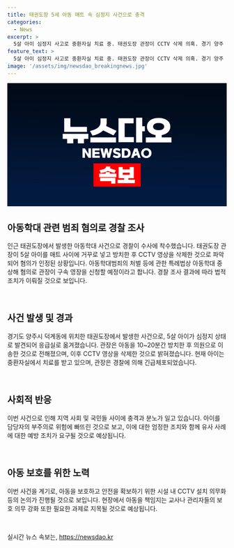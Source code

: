 ```yaml
---
title: 태권도장 5세 아동 매트 속 심정지 사건으로 충격
categories:
  - News
excerpt: >
  5살 아이 심정지 사고로 중환자실 치료 중. 태권도장 관장이 CCTV 삭제 의혹. 경기 양주 태권도장서 경찰 긴급체포. 관장은 아이를 매트 사이에 거꾸로 넣고 방치, 긴급체포됨. CCTV 영상 삭제 의혹. 유치부 전용반 운영 중. B씨 장난 주장에도 경찰은 중상해 혐의로 입건 및 구속영장 신청 예정. (총 150자)
feature_text: >
  5살 아이 심정지 사고로 중환자실 치료 중. 태권도장 관장이 CCTV 삭제 의혹. 경기 양주 태권도장서 경찰 긴급체포. 관장은 아이를 매트 사이에 거꾸로 넣고 방치, 긴급체포됨. CCTV 영상 삭제 의혹. 유치부 전용반 운영 중. B씨 장난 주장에도 경찰은 중상해 혐의로 입건 및 구속영장 신청 예정. (총 150자)
image: '/assets/img/newsdao_breakingnews.jpg'
---
```


<p><img src="/assets/img/newsdao_breakingnews.jpg" alt="pcversion 속보" /></p>

<h2 data-ke-size="size26">아동학대 관련 범죄 혐의로 경찰 조사</h2>

<p>인근 태권도장에서 발생한 아동학대 사건으로 경찰이 수사에 착수했습니다. 태권도장 관장이 5살 아이를 매트 사이에 거꾸로 넣고 방치한 후 CCTV 영상을 삭제한 것으로 파악되어 혐의가 인정된 상황입니다. 아동학대범죄의 처벌 등에 관한 특례법상 아동학대 중상해 혐의로 관장이 구속 영장을 신청할 예정이라고 합니다. 경찰 조사 결과에 따라 법적 조치가 이뤄질 것으로 보입니다.</p>

<p data-ke-size="size16">&nbsp;</p>

<h2 data-ke-size="size26">사건 발생 및 경과</h2>

<p>경기도 양주시 덕계동에 위치한 태권도장에서 발생한 사건으로, 5살 아이가 심정지 상태로 발견되어 응급실로 옮겨졌습니다. 관장은 아동을 10~20분간 방치한 후 의원으로 이송한 것으로 전해졌으며, 이후 CCTV 영상을 삭제한 것으로 밝혀졌습니다. 현재 아이는 중환자실에서 치료를 받고 있으며, 관장은 경찰에 의해 긴급체포되었습니다.</p>

<p data-ke-size="size16">&nbsp;</p>

<h2 data-ke-size="size26">사회적 반응</h2>

<p>이번 사건으로 인해 지역 사회 및 국민들 사이에 충격과 분노가 일고 있습니다. 아이를 담당자의 부주의로 위험에 빠뜨린 것으로 보고, 이에 대한 엄정한 조치와 함께 유사 사례에 대한 예방 조치가 요구될 것으로 예상됩니다.</p>

<p data-ke-size="size16">&nbsp;</p>

<h2 data-ke-size="size26">아동 보호를 위한 노력</h2>

<p>이번 사건을 계기로, 아동을 보호하고 안전을 확보하기 위한 시설 내 CCTV 설치 의무화 등의 논의가 진행될 것으로 보입니다. 현장에서 아동을 책임지는 교사나 관리자들의 보호 의무 강화 또한 필요한 과제로 지목될 것으로 예상됩니다.</p>

<p data-ke-size="size16">&nbsp;</p>
실시간 뉴스 속보는, <a href="https://newsdao.kr" rel="dofollow">https://newsdao.kr</a>



